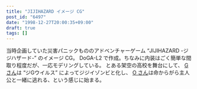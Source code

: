 ```yaml
---
title: "JIJIHAZARD イメージ CG"
post_id: "6497"
date: "1998-12-27T20:00:35+09:00"
draft: true
tags: []
---
```



当時企画していた災害パニックもののアドベンチャーゲーム “JIJIHAZARD -ジジハザード-” のイメージ CG。 DoGA-L2 で作成。ちなみに内装はごく簡単な間取り程度だが、一応モデリングしている。  とある架空の高校を舞台にして、 [G さん](https://danmaq.com/2912)は “ジGウイルス” によってジジイゾンビと化し、 [O さん](https://danmaq.com/2913)は命からがら主人公と一緒に逃れる、という感じに始まる。
